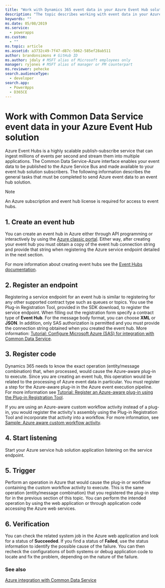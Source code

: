 ```yaml
---
title: "Work with Dynamics 365 event data in your Azure Event Hub solution (Common Data Service) | Microsoft Docs"
description: "The topic describes working with event data in your Azure Event Hub solution."
keywords: ""
ms.date: 05/08/2019
ms.service:
  - powerapps
ms.custom:
  - ""
ms.topic: article
ms.assetid: a3732c49-7f47-d87c-5062-585ef28ab511
author: brandonsimons # GitHub ID
ms.author: jdaly # MSFT alias of Microsoft employees only
manager: ryjones # MSFT alias of manager or PM counterpart
ms.reviewer: pehecke
search.audienceType: 
  - developer
search.app: 
  - PowerApps
  - D365CE
---
```


# Work with Common Data Service event data in your Azure Event Hub solution

Azure Event Hubs is a highly scalable publish-subscribe service that can ingest millions of events per second and stream them into multiple applications. The Common Data Service-Azure interface enables your event data to be published to the Azure Service Bus and made available to your event hub solution subscribers. The following information describes the general  tasks that must be completed to send Azure event data to an event hub solution.  
  
> [!NOTE]
> An Azure subscription and event hub license is required for access to event hubs.
  
## 1. Create an event hub  
 You can create an event hub in Azure either through API programming  or interactively by using the [Azure classic portal](https://manage.windowsazure.com). Either way, after creating your event hub you must obtain a copy of the event hub connection string and provide that string when registering the Azure service endpoint detailed in the next section.  
  
 For more information about creating event hubs see the [Event Hubs documentation](https://azure.microsoft.com/en-us/documentation/services/event-hubs/).  
  
## 2. Register an endpoint  
 Registering a service endpoint for an event hub is similar to registering for any other supported contract type such as queues or topics. You use the Plug-in Registration Tool, provided in the SDK download, to register the service endpoint.  When filling out the registration form specify a contract type of **Event Hub**. For the message body format, you can choose **XML** or **JSON**. In addition, only SAS authorization is permitted and you must provide the connection string obtained when you created the event hub. More information: [Tutorial: Configure Microsoft Azure (SAS) for integration with Common Data Service](walkthrough-configure-azure-sas-integration.md).  
  
## 3. Register code  
 Dynamics 365 needs to know the exact operation (entity/message combination) that, when processed, would cause the Azure-aware plug-in to execute. Since you are creating an event hub, this operation would be related to the processing of Azure event data in particular. You must register a step for the Azure-aware plug-in in the Azure event execution pipeline.  For more information see  [Tutorial: Register an Azure-aware plug-in using the Plug-in Registration Tool](walkthrough-register-azure-aware-plug-in-using-plug-in-registration-tool.md).  
  
 If you are using an Azure-aware custom workflow activity instead of a plug-in, you would register the activity's assembly using the Plug-in Registration Tool and incorporate that activity into a workflow. For more information, see [Sample: Azure aware custom workflow activity](/dynamics365/customer-engagement/developer/sample-azure-aware-custom-workflow-activity).
  
## 4. Start listening  
 Start your Azure service hub solution application listening on the service endpoint.  
  
## 5. Trigger  
 Perform an operation in Azure that would cause the plug-in or workflow containing the custom workflow activity to execute. This is the same operation (entity/message combination) that you registered the plug-in step for in the previous section of this topic. You can perform the intended operation by using the web application or through application code accessing the Azure web services.  
  
## 6. Verification  
 You can check the related system job in the Azure web application and look for a status of **Succeeded**. If you find a status of **Failed**, use the status information to identify the possible cause of the failure. You can then recheck the configurations of both systems or debug application code to locate and fix the problem, depending on the nature of the failure.  
  
### See also  
 [Azure integration with Common Data Service](azure-integration.md)

